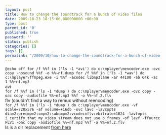 ```yaml
---
layout: post
title: How to change the soundtrack for a bunch of video files
date: 2009-10-23 18:15:00.000000000 +00:00
type: post
parent_id: '0'
published: true
password: ''
status: publish
categories: []
tags: []
permalink: "/2009/10/how-to-change-the-soundtrack-for-a-bunch-of-video-files/"
---
```

`@echo off
for /f %%f in ('ls -1 *avi') do c:\mplayer\mencoder.exe -ovc copy -nosound %%f -o %%~nf.dump
for /f %%f in ('ls -1 *wav') do c:\mplayer\ffmpeg.exe -i %%f -acodec libmp3lame -ar 44100 -ab 64k -ac 1 %%~nf.mp3`  
avi  
`for /f %%f in ('ls -1 *dump') do c:\mplayer\mencoder.exe -ovc copy -oac copy -audiofile %%~nf.mp3 %%f -o %%~nf.2.flv`  
flv (couldn't find a way to remux without reencoding)  
`for /f %%f in ('ls -1 *dump') do c:\mplayer\mencoder.exe -vf scale=720x576 -af volume=+16db -ovc lavc -lavcopts dia=2:precmp=2:cmp=2:subcmp=2:vcodec=flv:vbitrate=1024 -lavfopts i_certify_that_my_video_stream_does_not_use_b_frames -of lavf -ffourcc FLV1 -oac copy -audiofile %%~nf.mp3 %%f -o %%~nf.2.flv
`  
ls is a dir replacement [from here](http://utools.com/msls.asp)

